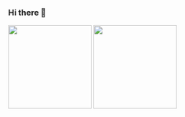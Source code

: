 ### Hi there 👋

<!--
**pretty66/pretty66** is a ✨ _special_ ✨ repository because its `README.md` (this file) appears on your GitHub profile.

Here are some ideas to get you started:

- 🔭 I’m currently working on ...
- 🌱 I’m currently learning ...
- 👯 I’m looking to collaborate on ...
- 🤔 I’m looking for help with ...
- 💬 Ask me about ...
- 📫 How to reach me: ...
- 😄 Pronouns: ...
- ⚡ Fun fact: ...
-->


<p float="left">
<img src="https://github-readme-stats.vercel.app/api?username=pretty66&show_icons=true&theme=tokyonight" height="170">

<img src="https://github-readme-stats.vercel.app/api/top-langs/?username=pretty66&layout=compact&hide=html&langs_count=10&theme=dracula" height="170" />
</p>
